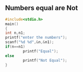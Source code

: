 ## Numbers equal are Not
```c
#include<stdio.h>
main()
{
int n,n1;
printf("enter the numbers");
scanf("%d %d",&n,&n1);
if(n==n1)
        printf("Equal");
else
        printf("Not Equal");
}
```
